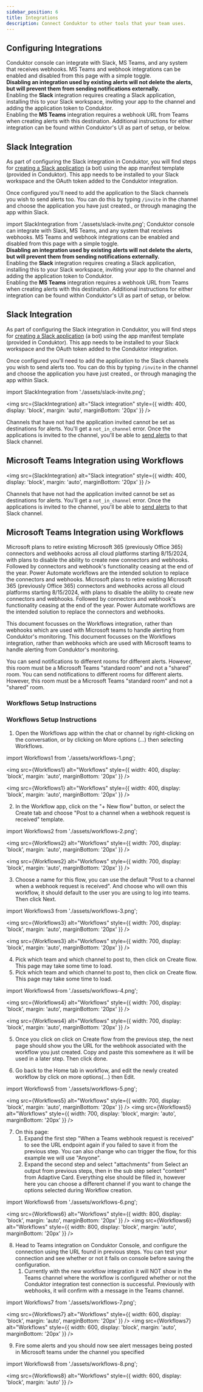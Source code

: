 ```yaml
---
sidebar_position: 6
title: Integrations
description: Connect Conduktor to other tools that your team uses.
---
```


## Configuring Integrations

Conduktor console can integrate with Slack, MS Teams, and any system that receives webhooks.
MS Teams and webhook integrations can be enabled and disabled from this page with a simple toggle.  
**Disabling an integration used by existing alerts will not delete the alerts, but will prevent them from sending notifications externally.**  
Enabling the **Slack** integration requires creating a Slack application, installing this to your Slack workspace, inviting your app to the channel and adding the application token to Conduktor.  
Enabling the **MS Teams** integration requires a webhook URL from Teams when creating alerts with this destination.
Additional instructions for either integration can be found within Conduktor's UI as part of setup, or below.  


## Slack Integration

As part of configuring the Slack integration in Conduktor, you will find steps for [creating a Slack application](https://api.slack.com/apps) (a bot) using the app manifest template (provided in Conduktor). This app needs to be installed to your Slack workspace and the OAuth token added to the Conduktor integration.

Once configured you'll need to add the application to the Slack channels you wish to send alerts too. You can do this by typing `/invite` in the channel and choose the application you have just created., or through managing the app within Slack. 

import SlackIntegration from './assets/slack-invite.png';
Conduktor console can integrate with Slack, MS Teams, and any system that receives webhooks.
MS Teams and webhook integrations can be enabled and disabled from this page with a simple toggle.  
**Disabling an integration used by existing alerts will not delete the alerts, but will prevent them from sending notifications externally.**  
Enabling the **Slack** integration requires creating a Slack application, installing this to your Slack workspace, inviting your app to the channel and adding the application token to Conduktor.  
Enabling the **MS Teams** integration requires a webhook URL from Teams when creating alerts with this destination.
Additional instructions for either integration can be found within Conduktor's UI as part of setup, or below.  


## Slack Integration

As part of configuring the Slack integration in Conduktor, you will find steps for [creating a Slack application](https://api.slack.com/apps) (a bot) using the app manifest template (provided in Conduktor). This app needs to be installed to your Slack workspace and the OAuth token added to the Conduktor integration.

Once configured you'll need to add the application to the Slack channels you wish to send alerts too. You can do this by typing `/invite` in the channel and choose the application you have just created., or through managing the app within Slack. 

import SlackIntegration from './assets/slack-invite.png';

<img src={SlackIntegration} alt="Slack integration" style={{ width: 400, display: 'block', margin: 'auto', marginBottom: '20px' }} />

Channels that have not had the application invited cannot be set as destinations for alerts. You'll get a `not_in_channel` error. Once the applications is invited to the channel, you'll be able to [send alerts](/platform/navigation/settings/alerts) to that Slack channel.


## Microsoft Teams Integration using Workflows
<img src={SlackIntegration} alt="Slack integration" style={{ width: 400, display: 'block', margin: 'auto', marginBottom: '20px' }} />

Channels that have not had the application invited cannot be set as destinations for alerts. You'll get a `not_in_channel` error. Once the applications is invited to the channel, you'll be able to [send alerts](/platform/navigation/settings/alerts) to that Slack channel.


## Microsoft Teams Integration using Workflows

Microsoft plans to retire existing Microsoft 365 (previously Office 365) connectors and webhooks across all cloud platforms starting 8/15/2024, with plans to disable the ability to create new connectors and webhooks. Followed by connectors and webhook's functionality ceasing at the end of the year. Power Automate workflows are the intended solution to replace the connectors and webhooks.
Microsoft plans to retire existing Microsoft 365 (previously Office 365) connectors and webhooks across all cloud platforms starting 8/15/2024, with plans to disable the ability to create new connectors and webhooks. Followed by connectors and webhook's functionality ceasing at the end of the year. Power Automate workflows are the intended solution to replace the connectors and webhooks.

This document focusses on the Workflows integration, rather than webhooks which are used with Microsoft teams to handle alerting from Conduktor's monitoring.
This document focusses on the Workflows integration, rather than webhooks which are used with Microsoft teams to handle alerting from Conduktor's monitoring.

You can send notifications to different rooms for different alerts. However, this room must be a Microsoft Teams "standard room" and not a "shared" room.
You can send notifications to different rooms for different alerts. However, this room must be a Microsoft Teams "standard room" and not a "shared" room.

### Workflows Setup Instructions
### Workflows Setup Instructions

1.  Open the Workflows app within the chat or channel by right-clicking on the conversation, or by clicking on More options (…) then selecting Workflows.

import Workflows1 from './assets/workflows-1.png';

<img src={Workflows1} alt="Workflows" style={{ width: 400, display: 'block', margin: 'auto', marginBottom: '20px' }} />

<img src={Workflows1} alt="Workflows" style={{ width: 400, display: 'block', margin: 'auto', marginBottom: '20px' }} />


2.  In the Workflow app, click on the "+ New flow" button, or select the Create tab and choose "Post to a channel when a webhook request is received" template.

import Workflows2 from './assets/workflows-2.png';

<img src={Workflows2} alt="Workflows" style={{ width: 700, display: 'block', margin: 'auto', marginBottom: '20px' }} />

<img src={Workflows2} alt="Workflows" style={{ width: 700, display: 'block', margin: 'auto', marginBottom: '20px' }} />


3.  Choose a name for this flow, you can use the default "Post to a channel when a webhook request is received". And choose who will own this workflow, it should default to the user you are using to log into teams. Then click Next.

import Workflows3 from './assets/workflows-3.png';

<img src={Workflows3} alt="Workflows" style={{ width: 700, display: 'block', margin: 'auto', marginBottom: '20px' }} />

<img src={Workflows3} alt="Workflows" style={{ width: 700, display: 'block', margin: 'auto', marginBottom: '20px' }} />


4.  Pick which team and which channel to post to, then click on Create flow. This page may take some time to load.
4.  Pick which team and which channel to post to, then click on Create flow. This page may take some time to load.

import Workflows4 from './assets/workflows-4.png';

<img src={Workflows4} alt="Workflows" style={{ width: 700, display: 'block', margin: 'auto', marginBottom: '20px' }} />

<img src={Workflows4} alt="Workflows" style={{ width: 700, display: 'block', margin: 'auto', marginBottom: '20px' }} />


5.  Once you click on click on Create flow from the previous step, the next page should show you the URL for the webhook associated with the workflow you just created. Copy and paste this somewhere as it will be used in a later step. Then click done.

6.  Go back to the Home tab in workflow, and edit the newly created workflow by click on more options(...) then Edit.

import Workflows5 from './assets/workflows-5.png';

<img src={Workflows5} alt="Workflows" style={{ width: 700, display: 'block', margin: 'auto', marginBottom: '20px' }} />
<img src={Workflows5} alt="Workflows" style={{ width: 700, display: 'block', margin: 'auto', marginBottom: '20px' }} />

7.  On this page:
    1.  Expand the first step "When a Teams webhook request is received" to see the URL endpoint again if you failed to save it from the previous step. You can also change who can trigger the flow, for this example we will use "Anyone".
    2.  Expand the second step and select "attachments" from Select an output from previous steps, then in the sub step select "content" from Adaptive Card. Everything else should be filled in, however here you can choose a different channel if you want to change the options selected during Workflow creation.

import Workflows6 from './assets/workflows-6.png';

<img src={Workflows6} alt="Workflows" style={{ width: 800, display: 'block', margin: 'auto', marginBottom: '20px' }} />
<img src={Workflows6} alt="Workflows" style={{ width: 800, display: 'block', margin: 'auto', marginBottom: '20px' }} />

8.  Head to Teams integration on Conduktor Console, and configure the connection using the URL found in previous steps. You can test your connection and see whether or not it fails on console before saving the configuration.
    1.  Currently with the new workflow integration it will NOT show in the Teams channel where the workflow is configured whether or not the Conduktor integration test connection is successful. Previously with webhooks, it will confirm with a message in the Teams channel.

import Workflows7 from './assets/workflows-7.png';

<img src={Workflows7} alt="Workflows" style={{ width: 600, display: 'block', margin: 'auto', marginBottom: '20px' }} />
<img src={Workflows7} alt="Workflows" style={{ width: 600, display: 'block', margin: 'auto', marginBottom: '20px' }} />

9.  Fire some alerts and you should now see alert messages being posted in Microsoft teams under the channel you specified

import Workflows8 from './assets/workflows-8.png';

<img src={Workflows8} alt="Workflows" style={{ width: 600, display: 'block', margin: 'auto' }} />

